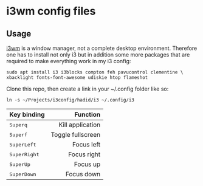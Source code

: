 # i3wm config files

## Usage

[i3wm](https://i3wm.org/) is a window manager, not a complete desktop
environment. Therefore one has to install not only i3 but in addition
some more packages that are required to make everything work in my i3
config:

```
sudo apt install i3 i3blocks compton feh pavucontrol clementine \
xbacklight fonts-font-awesome udiskie htop flameshot
```

Clone this repo, then create a link in your ~/.config folder like so:

```
ln -s ~/Projects/i3config/hadid/i3 ~/.config/i3
```



Key binding | Function
:--- | ---:
<kbd>Super</kbd><kbd>q</kbd>        | Kill application
<kbd>Super</kbd><kbd>f</kbd>        | Toggle fullscreen
<kbd>Super</kbd><kbd>Left<kbd>      | Focus left
<kbd>Super</kbd><kbd>Right</kbd>    | Focus right
<kbd>Super</kbd><kbd>Up</kbd>       | Focus up
<kbd>Super</kbd><kbd>Down</kbd>     | Focus down
